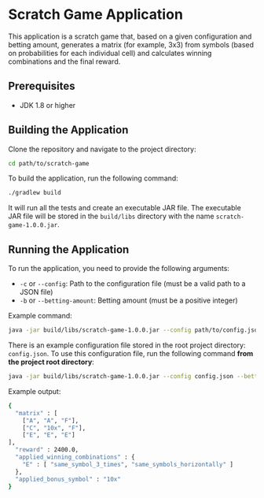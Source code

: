 # Scratch Game Application

This application is a scratch game that, based on a given configuration and betting amount, generates a matrix (for
example, 3x3) from symbols (based on probabilities for each individual cell) and calculates winning combinations and the
final reward.

## Prerequisites

- JDK 1.8 or higher

## Building the Application

Clone the repository and navigate to the project directory:

```sh
cd path/to/scratch-game
```

To build the application, run the following command:

```sh
./gradlew build
```

It will run all the tests and create an executable JAR file.
The executable JAR file will be stored in the `build/libs` directory with the name `scratch-game-1.0.0.jar`.

## Running the Application

To run the application, you need to provide the following arguments:

- `-c` or `--config`: Path to the configuration file (must be a valid path to a JSON file)
- `-b` or `--betting-amount`: Betting amount (must be a positive integer)

Example command:

```sh
java -jar build/libs/scratch-game-1.0.0.jar --config path/to/config.json --betting-amount 100
```

There is an example configuration file stored in the root project directory: `config.json`. To use this configuration
file, run the following command **from the project root directory**:

```sh
java -jar build/libs/scratch-game-1.0.0.jar --config config.json --betting-amount 100
```

Example output:

```sh   
{
  "matrix" : [
    ["A", "A", "F"],
    ["C", "10x", "F"],
    ["E", "E", "E"]
],
  "reward" : 2400.0,
  "applied_winning_combinations" : {
    "E" : [ "same_symbol_3_times", "same_symbols_horizontally" ]
  },
  "applied_bonus_symbol" : "10x"
}
```